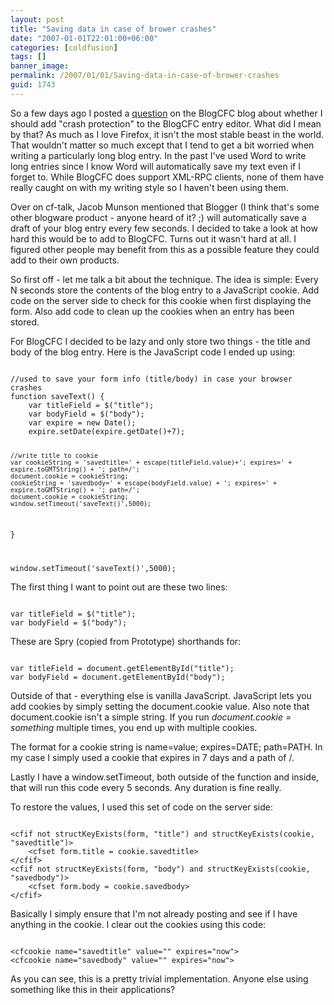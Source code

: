 ```yaml
---
layout: post
title: "Saving data in case of brower crashes"
date: "2007-01-01T22:01:00+06:00"
categories: [coldfusion]
tags: []
banner_image: 
permalink: /2007/01/01/Saving-data-in-case-of-brower-crashes
guid: 1743
---
```


So a few days ago I posted a <a href="http://www.blogcfc.com/index.cfm/2006/12/31/Save-entry-data">question</a> on the BlogCFC blog about whether I should add "crash protection" to the BlogCFC entry editor. What did I mean by that? As much as I love Firefox, it isn't the most stable beast in the world. That wouldn't matter so much except that I tend to get a bit worried when writing a particularly long blog entry. In the past I've used Word to write long entries since I know Word will automatically save my text even if I forget to. While BlogCFC does support XML-RPC clients, none of them have really caught on with my writing style so I haven't been using them.
<!--more-->
Over on cf-talk, Jacob Munson mentioned that Blogger (I think that's some other blogware product - anyone heard of it? ;) will automatically save a draft of your blog entry every few seconds. I decided to take a look at how hard this would be to add to BlogCFC. Turns out it wasn't hard at all.  I figured other people may benefit from this as a possible feature they could add to their own products. 

So first off - let me talk a bit about the technique. The idea is simple: Every N seconds store the contents of the blog entry to a JavaScript cookie. Add code on the server side to check for this cookie when first displaying the form. Also add code to clean up the cookies when an entry has been stored. 

For BlogCFC I decided to be lazy and only store two things - the title and body of the blog entry. Here is the JavaScript code I ended up using:

<code>
//used to save your form info (title/body) in case your browser crashes
function saveText() {
	var titleField = $("title");
	var bodyField = $("body");
	var expire = new Date();
	expire.setDate(expire.getDate()+7);
			
	//write title to cookie
	var cookieString = 'savedtitle=' + escape(titleField.value)+'; expires=' + expire.toGMTString() + '; path=/';
	document.cookie = cookieString;
	cookieString = 'savedbody=' + escape(bodyField.value) + '; expires=' + expire.toGMTString() + '; path=/';
	document.cookie = cookieString;
	window.setTimeout('saveText()',5000);
}
		
window.setTimeout('saveText()',5000);
</code>

The first thing I want to point out are these two lines:

<code>
var titleField = $("title");
var bodyField = $("body");
</code>

These are Spry (copied from Prototype) shorthands for:

<code>
var titleField = document.getElementById("title");
var bodyField = document.getElementById("body");
</code>

Outside of that - everything else is vanilla JavaScript. JavaScript lets you add cookies by simply setting the document.cookie value. Also note that document.cookie isn't a simple string. If you run <i>document.cookie = something</i> multiple times, you end up with multiple cookies. 

The format for a cookie string is name=value; expires=DATE; path=PATH. In my case I simply used a cookie that expires in 7 days and a path of /. 

Lastly I have a window.setTimeout, both outside of the function and inside, that will run this code every 5 seconds. Any duration is fine really. 

To restore the values, I used this set of code on the server side:

<code>
&lt;cfif not structKeyExists(form, "title") and structKeyExists(cookie, "savedtitle")&gt;
	&lt;cfset form.title = cookie.savedtitle&gt;
&lt;/cfif&gt;
&lt;cfif not structKeyExists(form, "body") and structKeyExists(cookie, "savedbody")&gt;
	&lt;cfset form.body = cookie.savedbody&gt;
&lt;/cfif&gt;
</code>

Basically I simply ensure that I'm not already posting and see if I have anything in the cookie. I clear out the cookies using this code:

<code>
&lt;cfcookie name="savedtitle" value="" expires="now"&gt;
&lt;cfcookie name="savedbody" value="" expires="now"&gt;
</code>

As you can see, this is a pretty trivial implementation. Anyone else using something like this in their applications?